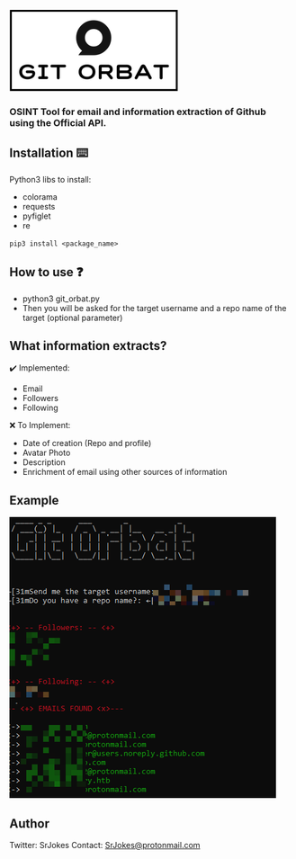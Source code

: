 ![Logo](logo.png)
### OSINT Tool for email and information extraction of Github using the Official API.

## Installation ⌨️ 
Python3 libs to install:
- colorama
- requests
- pyfiglet
- re

`pip3 install <package_name>`

## How to use ❓
- python3 git_orbat.py
- Then you will be asked for the target username and a repo name of the target (optional parameter)

## What information extracts?
✔️ Implemented:
- Email
- Followers
- Following

❌ To Implement: 
- Date of creation (Repo and profile)
- Avatar Photo
- Description
- Enrichment of email using other sources of information
## Example 
![Example](descarga.png)

## Author
Twitter: SrJokes
Contact: SrJokes@protonmail.com
